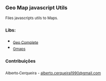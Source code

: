 ### Geo Map javascript Utils
<sub>Files javascripts utils to Maps.</sub>

### <sub>Libs:</sub>
- <sub>[Geo Complete](https://github.com/albertocerqueira/geo-map-js-utils/tree/master/ubilabs-geocomplete "Geo Complete")</sub>  
- <sub>[Gmaps](https://github.com/albertocerqueira/geo-map-js-utils/tree/master/gmaps "Gmaps")</sub>  

### <sub>Contribuições</sub>
[<sub>Alberto Cerqueira</sub>](https://github.com/albertocerqueira/ "Alberto Cerqueira") <sub>- alberto.cerqueira1990@gmail.com</sub>  
